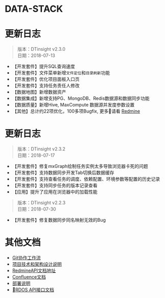 # DATA-STACK 

# 更新日志
 > 版本：DTinsight v2.3.0 <br>
 > 日期：2018-07-13

- 【开发套件】提升SQL查询速度
- 【开发套件】文件菜单新增`文件定位`和`目录刷新`功能
- 【开发套件】优化项目面板入口页
- 【开发套件】支持任务责任人修改
- 【数据地图】新增数据资产
- 【数据集成】新增支持PG、MongoDB、Redis数据源和数据同步功能
- 【数据质量】新增Hive, MaxCompute 数据源并发度参数设置
- 【其他】总计约22项优化，100多项Bugfix, 更多请看 [Redmine](http://redmine.prod.dtstack.cn/projects/dtinsihgt-v2-3-0/issues)

# 更新日志
 > 版本：DTinsight v2.3.2 <br>
 > 日期：2018-07-17
- 【开发套件】修复mxGraph绘制任务实例太多导致浏览器卡死的问题
- 【开发套件】支持数据同步开发Tab切换后数据缓存
- 【开发套件】支持查看任务的调度、依赖配置、环境参数等配置的历史记录
- 【开发套件】支持同步任务的版本记录查看
- 【应用】提升了应用在浏览器中的加载性能


 > 版本：DTinsight v2.2.3 <br>
 > 日期：2018-07-30

- 【开发套件】修复数据同步同名映射无效的Bug


# 其他文档
- [Git协作工作流](http://git.dtstack.cn/ziv/data-stack-web/wikis/gitflow)
- [项目技术和架构设计说明
](http://git.dtstack.cn/ziv/data-stack-web/wikis/Development)
- [RedmineAPI文档地址](http://redmine.prod.dtstack.cn/projects/rdos)
- [Confluence文档](http://confluence.dev.dtstack.cn/display/RDOS/RD-OS)
- [部署说明](http://git.dtstack.cn/ziv/data-stack-web/wikis/deploy)
- [RDOS API接口文档](http://git.dtstack.cn/dtstack/rdos-docs)


